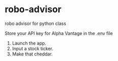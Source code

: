 # robo-advisor
robo advisor for python class

Store your API key for Alpha Vantage in the .env file

1. Launch the app. 
2. Input a stock ticker.
3.  Make that cheddar. 